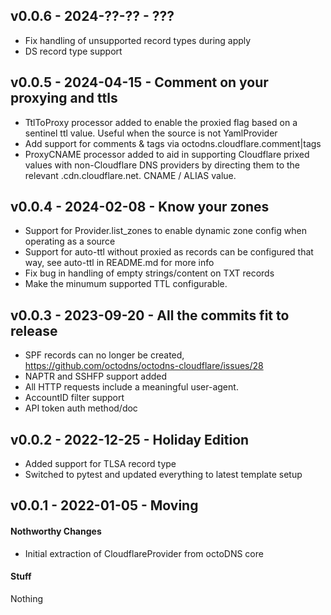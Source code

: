 ## v0.0.6 - 2024-??-?? - ???

* Fix handling of unsupported record types during apply
* DS record type support

## v0.0.5 - 2024-04-15 - Comment on your proxying and ttls

* TtlToProxy processor added to enable the proxied flag based on a sentinel
  ttl value. Useful when the source is not YamlProvider
* Add support for comments & tags via octodns.cloudflare.comment|tags
* ProxyCNAME processor added to aid in supporting Cloudflare prixed values
  with non-Cloudflare DNS providers by directing them to the relevant
  .cdn.cloudflare.net. CNAME / ALIAS value.

## v0.0.4 - 2024-02-08 - Know your zones

* Support for Provider.list_zones to enable dynamic zone config when operating
  as a source
* Support for auto-ttl without proxied as records can be configured that way,
  see auto-ttl in README.md for more info
* Fix bug in handling of empty strings/content on TXT records
* Make the minumum supported TTL configurable.

## v0.0.3 - 2023-09-20 - All the commits fit to release

* SPF records can no longer be created,
  https://github.com/octodns/octodns-cloudflare/issues/28
* NAPTR and SSHFP support added
* All HTTP requests include a meaningful user-agent.
* AccountID filter support
* API token auth method/doc

## v0.0.2 - 2022-12-25 - Holiday Edition

* Added support for TLSA record type
* Switched to pytest and updated everything to latest template setup

## v0.0.1 - 2022-01-05 - Moving

#### Nothworthy Changes

* Initial extraction of CloudflareProvider from octoDNS core

#### Stuff

Nothing
